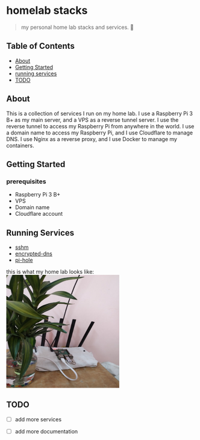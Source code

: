 # homelab stacks 
> my personal home lab stacks and services. 🦉

## Table of Contents
- [About](#about)
- [Getting Started](#getting_started)
- [running services](#running_services)
- [TODO](#todo)

## About <a name = "about"></a>
This is a collection of services I run on my home lab. I use a Raspberry Pi 3 B+ as my main server, and a VPS as a reverse tunnel server. I use the reverse tunnel to access my Raspberry Pi from anywhere in the world. I use a domain name to access my Raspberry Pi, and I use Cloudflare to manage DNS. I use Nginx as a reverse proxy, and I use Docker to manage my containers.

## Getting Started <a name = "getting_started"></a>
### prerequisites
- Raspberry Pi 3 B+
- VPS
- Domain name
- Cloudflare account


## Running Services <a name = "running_services"></a>
- [sshm](services/sshm/readme.md)
- [encrypted-dns](docker/pi-hole/readme.md)
- [pi-hole](docker/pi-hole/readme.md)

this is what my home lab looks like:<br>
<img src="assets/homelab.jpg" width="300" height="300">

## TODO <a name = "todo"></a>
- [ ] add more services
- [ ] add more documentation

